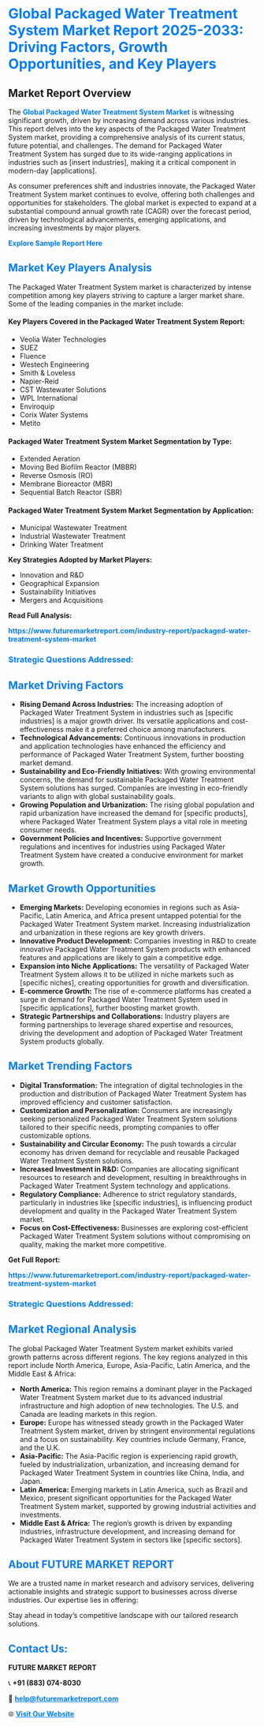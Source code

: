 <h1 style="color: #007BFF;">Global Packaged Water Treatment System Market Report 2025-2033: Driving Factors, Growth Opportunities, and Key Players</h1>

<section id="overview">
<h2>Market Report Overview</h2>
<p>The <a href="https://www.futuremarketreport.com/industry-report/packaged-water-treatment-system-market" style="color: #007BFF; text-decoration: none;"><strong>Global Packaged Water Treatment System Market</strong></a> is witnessing significant growth, driven by increasing demand across various industries. This report delves into the key aspects of the Packaged Water Treatment System market, providing a comprehensive analysis of its current status, future potential, and challenges. The demand for Packaged Water Treatment System has surged due to its wide-ranging applications in industries such as [insert industries], making it a critical component in modern-day [applications].</p>
<p>As consumer preferences shift and industries innovate, the Packaged Water Treatment System market continues to evolve, offering both challenges and opportunities for stakeholders. The global market is expected to expand at a substantial compound annual growth rate (CAGR) over the forecast period, driven by technological advancements, emerging applications, and increasing investments by major players.</p>
</section>

<section id="overview">
<p><a href="https://www.futuremarketreport.com/request-sample/reportId=63215" style="color: #007BFF; text-decoration: none;"><strong>Explore Sample Report Here</strong></a></p>
</section>

<section id="key-players">
<h2 style="color: #007BFF;">Market Key Players Analysis</h2>
<p>The Packaged Water Treatment System market is characterized by intense competition among key players striving to capture a larger market share. Some of the leading companies in the market include:</p>
<h4>Key Players Covered in the Packaged Water Treatment System Report:</h4>
<ul><li>Veolia Water Technologies</li><li>SUEZ</li><li>Fluence</li><li>Westech Engineering</li><li>Smith &amp; Loveless</li><li>Napier-Reid</li><li>CST Wastewater Solutions</li><li>WPL International</li><li>Enviroquip</li><li>Corix Water Systems</li><li>Metito</li></ul>
<h4>Packaged Water Treatment System Market Segmentation by Type:</h4>
<ul><li>Extended Aeration</li><li>Moving Bed Biofilm Reactor (MBBR)</li><li>Reverse Osmosis (RO)</li><li>Membrane Bioreactor (MBR)</li><li>Sequential Batch Reactor (SBR)</li></ul>

<h4>Packaged Water Treatment System Market Segmentation by Application:</h4>
<ul><li>Municipal Wastewater Treatment</li><li>Industrial Wastewater Treatment</li><li>Drinking Water Treatment</li></ul>
<p><strong>Key Strategies Adopted by Market Players:</strong></p>
<ul>
<li>Innovation and R&D</li>
<li>Geographical Expansion</li>
<li>Sustainability Initiatives</li>
<li>Mergers and Acquisitions</li>
</ul>
</section>

<section>
<p><strong>Read Full Analysis: </strong></p><a href="https://www.futuremarketreport.com/industry-report/packaged-water-treatment-system-market" style="color: #007BFF; text-decoration: none;"><strong>https://www.futuremarketreport.com/industry-report/packaged-water-treatment-system-market</strong></a>
<h3 style="color: #007BFF;">Strategic Questions Addressed:</h3>
</section>

<section id="driving-factors">
<h2 style="color: #007BFF;">Market Driving Factors</h2>
<ul>
<li><strong>Rising Demand Across Industries:</strong> The increasing adoption of Packaged Water Treatment System in industries such as [specific industries] is a major growth driver. Its versatile applications and cost-effectiveness make it a preferred choice among manufacturers.</li>
<li><strong>Technological Advancements:</strong> Continuous innovations in production and application technologies have enhanced the efficiency and performance of Packaged Water Treatment System, further boosting market demand.</li>
<li><strong>Sustainability and Eco-Friendly Initiatives:</strong> With growing environmental concerns, the demand for sustainable Packaged Water Treatment System solutions has surged. Companies are investing in eco-friendly variants to align with global sustainability goals.</li>
<li><strong>Growing Population and Urbanization:</strong> The rising global population and rapid urbanization have increased the demand for [specific products], where Packaged Water Treatment System plays a vital role in meeting consumer needs.</li>
<li><strong>Government Policies and Incentives:</strong> Supportive government regulations and incentives for industries using Packaged Water Treatment System have created a conducive environment for market growth.</li>
</ul>
</section>

<section id="growth-opportunities">
<h2 style="color: #007BFF;">Market Growth Opportunities</h2>
<ul>
<li><strong>Emerging Markets:</strong> Developing economies in regions such as Asia-Pacific, Latin America, and Africa present untapped potential for the Packaged Water Treatment System market. Increasing industrialization and urbanization in these regions are key growth drivers.</li>
<li><strong>Innovative Product Development:</strong> Companies investing in R&D to create innovative Packaged Water Treatment System products with enhanced features and applications are likely to gain a competitive edge.</li>
<li><strong>Expansion into Niche Applications:</strong> The versatility of Packaged Water Treatment System allows it to be utilized in niche markets such as [specific niches], creating opportunities for growth and diversification.</li>
<li><strong>E-commerce Growth:</strong> The rise of e-commerce platforms has created a surge in demand for Packaged Water Treatment System used in [specific applications], further boosting market growth.</li>
<li><strong>Strategic Partnerships and Collaborations:</strong> Industry players are forming partnerships to leverage shared expertise and resources, driving the development and adoption of Packaged Water Treatment System products globally.</li>
</ul>
</section>

<section id="trending-factors">
<h2 style="color: #007BFF;">Market Trending Factors</h2>
<ul>
<li><strong>Digital Transformation:</strong> The integration of digital technologies in the production and distribution of Packaged Water Treatment System has improved efficiency and customer satisfaction.</li>
<li><strong>Customization and Personalization:</strong> Consumers are increasingly seeking personalized Packaged Water Treatment System solutions tailored to their specific needs, prompting companies to offer customizable options.</li>
<li><strong>Sustainability and Circular Economy:</strong> The push towards a circular economy has driven demand for recyclable and reusable Packaged Water Treatment System solutions.</li>
<li><strong>Increased Investment in R&D:</strong> Companies are allocating significant resources to research and development, resulting in breakthroughs in Packaged Water Treatment System technology and applications.</li>
<li><strong>Regulatory Compliance:</strong> Adherence to strict regulatory standards, particularly in industries like [specific industries], is influencing product development and quality in the Packaged Water Treatment System market.</li>
<li><strong>Focus on Cost-Effectiveness:</strong> Businesses are exploring cost-efficient Packaged Water Treatment System solutions without compromising on quality, making the market more competitive.</li>
</ul>
</section>

<section>
<p><strong>Get Full Report: </strong></p><a href="https://www.futuremarketreport.com/industry-report/packaged-water-treatment-system-market" style="color: #007BFF; text-decoration: none;"><strong>https://www.futuremarketreport.com/industry-report/packaged-water-treatment-system-market</strong></a>
<h3 style="color: #007BFF;">Strategic Questions Addressed:</h3>
</section>


<section id="regional-analysis">
<h2 style="color: #007BFF;">Market Regional Analysis</h2>
<p>The global Packaged Water Treatment System market exhibits varied growth patterns across different regions. The key regions analyzed in this report include North America, Europe, Asia-Pacific, Latin America, and the Middle East & Africa:</p>
<ul>
<li><strong>North America:</strong> This region remains a dominant player in the Packaged Water Treatment System market due to its advanced industrial infrastructure and high adoption of new technologies. The U.S. and Canada are leading markets in this region.</li>
<li><strong>Europe:</strong> Europe has witnessed steady growth in the Packaged Water Treatment System market, driven by stringent environmental regulations and a focus on sustainability. Key countries include Germany, France, and the U.K.</li>
<li><strong>Asia-Pacific:</strong> The Asia-Pacific region is experiencing rapid growth, fueled by industrialization, urbanization, and increasing demand for Packaged Water Treatment System in countries like China, India, and Japan.</li>
<li><strong>Latin America:</strong> Emerging markets in Latin America, such as Brazil and Mexico, present significant opportunities for the Packaged Water Treatment System market, supported by growing industrial activities and investments.</li>
<li><strong>Middle East & Africa:</strong> The region’s growth is driven by expanding industries, infrastructure development, and increasing demand for Packaged Water Treatment System in sectors like [specific sectors].</li>
</ul>
</section>

<footer>
<h2 style="color: #007BFF;">About FUTURE MARKET REPORT</h2>
<p>We are a trusted name in market research and advisory services, delivering actionable insights and strategic support to businesses across diverse industries. Our expertise lies in offering:</p>

<p>Stay ahead in today’s competitive landscape with our tailored research solutions.</p>

<h2 style="color: #007BFF;">Contact Us:</h2>
<p><strong>FUTURE MARKET REPORT</strong></p>
<p>📞 <strong>+91 (883) 074-8030</strong></p>
<p>📧 <strong><a href="mailto:help@futuremarketreport.com" style="color: #007BFF;">help@futuremarketreport.com</a></strong></p>
<p>🌐 <strong><a href="https://www.futuremarketreport.com/" style="color: #007BFF;">Visit Our Website</a></strong></p>
</footer>